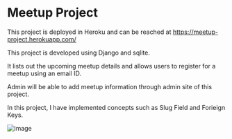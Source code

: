 # Meetup Project 

This project is deployed in Heroku and can be reached at https://meetup-project.herokuapp.com/
 
This project is developed using Django and sqlite.

It lists out the upcoming meetup details and allows users to register for a meetup using an email ID.

Admin will be able to add meetup information through admin site of this project.

In this project, I have implemented concepts such as Slug Field and Forieign Keys.

![image](https://user-images.githubusercontent.com/34751165/137636217-9a9d5ddb-2ae0-4ba3-9cb2-99a2f85fb557.png)
